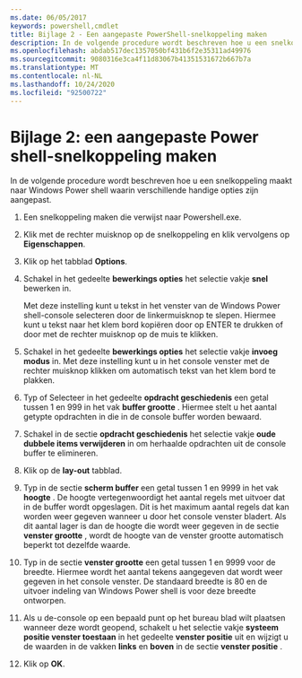 ```yaml
---
ms.date: 06/05/2017
keywords: powershell,cmdlet
title: Bijlage 2 - Een aangepaste PowerShell-snelkoppeling maken
description: In de volgende procedure wordt beschreven hoe u een snelkoppeling maakt naar Windows Power shell waarin verschillende handige opties zijn aangepast.
ms.openlocfilehash: abdab517dec1357050bf431b6f2e35311ad49976
ms.sourcegitcommit: 9080316e3ca4f11d83067b41351531672b667b7a
ms.translationtype: MT
ms.contentlocale: nl-NL
ms.lasthandoff: 10/24/2020
ms.locfileid: "92500722"
---
```

# <a name="appendix-2---creating-a-custom-powershell-shortcut"></a>Bijlage 2: een aangepaste Power shell-snelkoppeling maken

In de volgende procedure wordt beschreven hoe u een snelkoppeling maakt naar Windows Power shell waarin verschillende handige opties zijn aangepast.

1. Een snelkoppeling maken die verwijst naar Powershell.exe.

1. Klik met de rechter muisknop op de snelkoppeling en klik vervolgens op **Eigenschappen**.

1. Klik op het tabblad **Options**.

1. Schakel in het gedeelte **bewerkings opties** het selectie vakje **snel** bewerken in.

    Met deze instelling kunt u tekst in het venster van de Windows Power shell-console selecteren door de linkermuisknop te slepen. Hiermee kunt u tekst naar het klem bord kopiëren door op ENTER te drukken of door met de rechter muisknop op de muis te klikken.

1. Schakel in het gedeelte **bewerkings opties** het selectie vakje **invoeg modus** in. Met deze instelling kunt u in het console venster met de rechter muisknop klikken om automatisch tekst van het klem bord te plakken.

1. Typ of Selecteer in het gedeelte **opdracht geschiedenis** een getal tussen 1 en 999 in het vak **buffer grootte** . Hiermee stelt u het aantal getypte opdrachten in die in de console buffer worden bewaard.

1. Schakel in de sectie **opdracht geschiedenis** het selectie vakje **oude dubbele items verwijderen** in om herhaalde opdrachten uit de console buffer te elimineren.

1. Klik op de **lay-out** tabblad.

1. Typ in de sectie **scherm buffer** een getal tussen 1 en 9999 in het vak **hoogte** . De hoogte vertegenwoordigt het aantal regels met uitvoer dat in de buffer wordt opgeslagen. Dit is het maximum aantal regels dat kan worden weer gegeven wanneer u door het console venster bladert. Als dit aantal lager is dan de hoogte die wordt weer gegeven in de sectie **venster grootte** , wordt de hoogte van de venster grootte automatisch beperkt tot dezelfde waarde.

1. Typ in de sectie **venster grootte** een getal tussen 1 en 9999 voor de breedte. Hiermee wordt het aantal tekens aangegeven dat wordt weer gegeven in het console venster. De standaard breedte is 80 en de uitvoer indeling van Windows Power shell is voor deze breedte ontworpen.

1. Als u de-console op een bepaald punt op het bureau blad wilt plaatsen wanneer deze wordt geopend, schakelt u het selectie vakje **systeem positie venster toestaan** in het gedeelte **venster positie** uit en wijzigt u de waarden in de vakken **links** en **boven** in de sectie **venster positie** .

1. Klik op **OK**.
